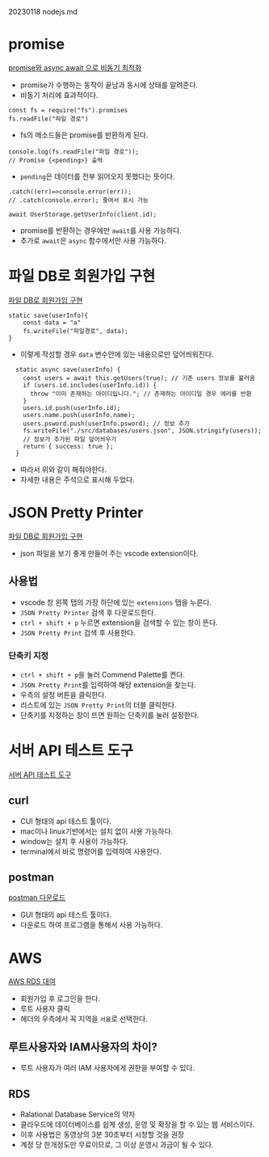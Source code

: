 20230118 nodejs.md

# promise
[promise와 async await 으로 비동기 최적화](https://youtu.be/dchFLwlpI-c)
- promise가 수행하는 동작이 끝남과 동시에 상태를 알려준다.
- 비동기 처리에 효과적이다.

```
const fs = require("fs").promises
fs.readFile("파일 경로")
```
- fs의 메소드들은 promise를 반환하게 된다.

```
console.log(fs.readFile("파일 경로")); 
// Promise {<pending>} 출력
```
- `pending`은 데이터를 전부 읽어오지 못했다는 뜻이다.

```
.catch((err)=>console.error(err));
// .catch(console.error); 줄여서 표시 가능
```

```
await UserStorage.getUserInfo(client.id);
```
- promise를 반환하는 경우에만 `await`를 사용 가능하다.
- 추가로 `await`은 `async` 함수에서만 사용 가능하다.


# 파일 DB로 회원가입 구현
[파일 DB로 회원가입 구현](https://youtu.be/myi7ZrKkf2o)

```
static save(userInfo){
    const data = "a"
    fs.writeFile("파일경로", data);
}
```
- 이렇게 작성할 경우 `data` 변수안에 있는 내용으로만 덮어씌워진다.

```
  static async save(userInfo) {
    const users = await this.getUsers(true); // 기존 users 정보를 불러옴
    if (users.id.includes(userInfo.id)) {
      throw "이미 존재하는 아이디입니다."; // 존재하는 아이디일 경우 에러를 반환
    }
    users.id.push(userInfo.id);
    users.name.push(userInfo.name);
    users.psword.push(userInfo.psword); // 정보 추가
    fs.writeFile("./src/databases/users.json", JSON.stringify(users)); 
    // 정보가 추가된 파일 덮어씌우기
    return { success: true };
  }
```
- 따라서 위와 같이 해줘야한다.
- 자세한 내용은 주석으로 표시해 두었다.

# JSON Pretty Printer
[파일 DB로 회원가입 구현](https://youtu.be/myi7ZrKkf2o)
- json 파일을 보기 좋게 만들어 주는 vscode extension이다.

## 사용법
- vscode 창 왼쪽 탭의 가장 하단에 있는 `extensions` 탭을 누른다.
- `JSON Pretty Printer` 검색 후 다운로드한다.
- `ctrl + shift + p` 누르면 extension을 검색할 수 있는 창이 뜬다.
- `JSON Pretty Print` 검색 후 사용한다.

### 단축키 지정
- `ctrl + shift + p`을 눌러 Commend Palette를 켠다.
- `JSON Pretty Print`를 입력하여 해당 extension을 찾는다.
- 우측의 설정 버튼을 클릭한다.
- 리스트에 있는 `JSON Pretty Print`의 더블 클릭한다.
- 단축키를 지정하는 창이 뜨면 원하는 단축키를 눌러 설정한다.


# 서버 API 테스트 도구
[서버 API 테스트 도구](https://youtu.be/0veQoK9V07k)

## curl
- CUI 형태의 api 테스트 툴이다.
- mac이나 linux기반에서는 설치 없이 사용 가능하다.
- window는 설치 후 사용이 가능하다.
- terminal에서 바로 명령어를 입력하여 사용한다.

## postman
[postman 다운로드](https://www.postman.com/downloads/?utm_source=postman-home)
- GUI 형태의 api 테스트 툴이다.
- 다운로드 하여 프로그램을 통해서 사용 가능하다.

# AWS
[AWS RDS 대여](https://youtu.be/PV4RNoSXQIo)

- 회원가입 후 로그인을 한다.
- 루트 사용자 클릭
- 헤더의 우측에서 꼭 지역을 `서울`로 선택한다.

## 루트사용자와 IAM사용자의 차이?
- 루트 사용자가 여러 IAM 사용자에게 권한을 부여할 수 있다.

## RDS
- Ralational Database Service의 약자
- 클라우드에 데이터베이스를 쉽게 생성, 운영 및 확장을 할 수 있는 웹 서비스이다.
- 이후 사용법은 동영상의 3분 30초부터 시청할 것을 권장
- 계정 당 한개정도만 무료이므로, 그 이상 운영시 과금이 될 수 있다.